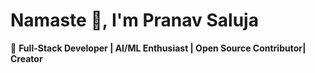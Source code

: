 # Namaste 🙏, I'm Pranav Saluja

 🚀 **Full-Stack Developer | AI/ML Enthusiast | Open Source Contributor| Creator**



